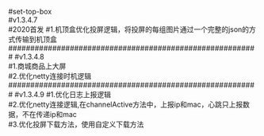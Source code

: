 #set-top-box</br>
#v1.3.4.7</br>
#2020首发
#1.机顶盒优化投屏逻辑，将投屏的每组图片通过一个完整的json的方式传输到机顶盒</br>
#########################################################
#v1.3.4.8</br>
#1.商城商品上大屏</br>
#2.优化netty连接时机逻辑</br>
#########################################################
#v1.3.4.9
#1.优化日志上报逻辑</br>
#2.优化netty连接逻辑,在channelActive方法中，上报ip和mac，心跳只上报数据，不在传递ip和mac</br>
#3.优化投屏下载方法，使用自定义下载方法</br>
